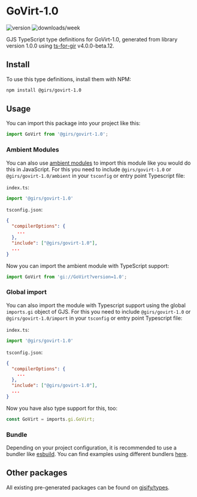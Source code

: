 
# GoVirt-1.0

![version](https://img.shields.io/npm/v/@girs/govirt-1.0)
![downloads/week](https://img.shields.io/npm/dw/@girs/govirt-1.0)


GJS TypeScript type definitions for GoVirt-1.0, generated from library version 1.0.0 using [ts-for-gir](https://github.com/gjsify/ts-for-gir) v4.0.0-beta.12.


## Install

To use this type definitions, install them with NPM:
```bash
npm install @girs/govirt-1.0
```

## Usage

You can import this package into your project like this:
```ts
import GoVirt from '@girs/govirt-1.0';
```

### Ambient Modules

You can also use [ambient modules](https://github.com/gjsify/ts-for-gir/tree/main/packages/cli#ambient-modules) to import this module like you would do this in JavaScript.
For this you need to include `@girs/govirt-1.0` or `@girs/govirt-1.0/ambient` in your `tsconfig` or entry point Typescript file:

`index.ts`:
```ts
import '@girs/govirt-1.0'
```

`tsconfig.json`:
```json
{
  "compilerOptions": {
    ...
  },
  "include": ["@girs/govirt-1.0"],
  ...
}
```

Now you can import the ambient module with TypeScript support: 

```ts
import GoVirt from 'gi://GoVirt?version=1.0';
```

### Global import

You can also import the module with Typescript support using the global `imports.gi` object of GJS.
For this you need to include `@girs/govirt-1.0` or `@girs/govirt-1.0/import` in your `tsconfig` or entry point Typescript file:

`index.ts`:
```ts
import '@girs/govirt-1.0'
```

`tsconfig.json`:
```json
{
  "compilerOptions": {
    ...
  },
  "include": ["@girs/govirt-1.0"],
  ...
}
```

Now you have also type support for this, too:

```ts
const GoVirt = imports.gi.GoVirt;
```

### Bundle

Depending on your project configuration, it is recommended to use a bundler like [esbuild](https://esbuild.github.io/). You can find examples using different bundlers [here](https://github.com/gjsify/ts-for-gir/tree/main/examples).

## Other packages

All existing pre-generated packages can be found on [gjsify/types](https://github.com/gjsify/types).

